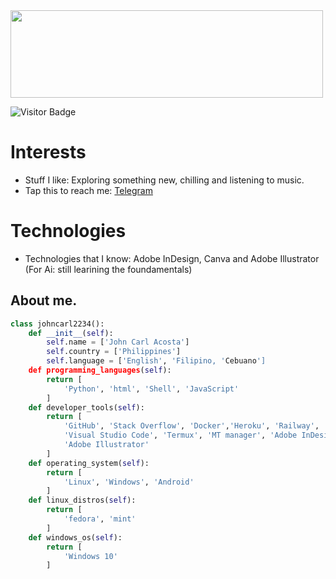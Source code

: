
<img height="140px" width="500px" src="https://github-readme-stats.vercel.app/api?username=JohnCarl2234&hide_title=true&hide_border=true&show_icons=true&include_all_commits=true&count_private=true&line_height=21&theme=tokyonight"/>

![Visitor Badge](https://visitor-badge.laobi.icu/badge?page_id=johncarl2234.johncarl2234)<img align="left"/>

# Interests

- Stuff I like: Exploring something new, chilling and listening to music.
- Tap this to reach me: [Telegram](https://t.me/xenrei_crl)

# Technologies 
- Technologies that I know: Adobe InDesign, Canva and Adobe Illustrator (For Ai: still learining the foundamentals)


## About me.
```python
class johncarl2234():
    def __init__(self):
        self.name = ['John Carl Acosta']
        self.country = ['Philippines']
        self.language = ['English', 'Filipino, 'Cebuano']
    def programming_languages(self):
        return [
            'Python', 'html', 'Shell', 'JavaScript'
        ]
    def developer_tools(self):
        return [
            'GitHub', 'Stack Overflow', 'Docker','Heroku', 'Railway', 'Sublime'
            'Visual Studio Code', 'Termux', 'MT manager', 'Adobe InDesign'
            'Adobe Illustrator'
        ]
    def operating_system(self):
        return [
            'Linux', 'Windows', 'Android'
        ]
    def linux_distros(self):
        return [
            'fedora', 'mint'
        ]
    def windows_os(self):
        return [
            'Windows 10'
        ]
```
